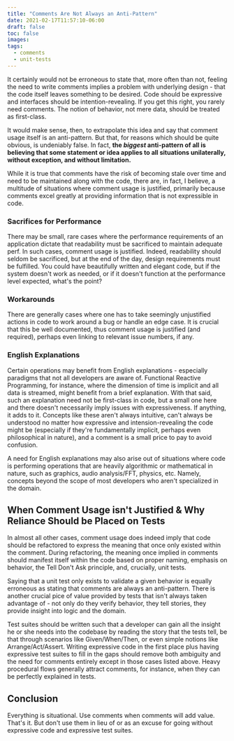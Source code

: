 ```yaml
---
title: "Comments Are Not Always an Anti-Pattern"
date: 2021-02-17T11:57:10-06:00
draft: false
toc: false
images:
tags:
  - comments
  - unit-tests
---
```


It certainly would not be erroneous to state that, more often than not, feeling the need to write comments implies a problem with underlying design - that the code itself leaves something to be desired. Code should be expressive and interfaces should be intention-revealing. If you get this right, you rarely need comments. The notion of behavior, not mere data, should be treated as first-class.

It would make sense, then, to extrapolate this idea and say that comment usage itself is an anti-pattern. But that, for reasons which should be quite obvious, is undeniably false. In fact, **the *biggest* anti-pattern of all is believing that some statement or idea applies to all situations unilaterally, without exception, and without limitation.**

While it is true that comments have the risk of becoming stale over time and need to be maintained along with the code, there are, in fact, I believe, a multitude of situations where comment usage is justified, primarily because comments excel greatly at providing information that is not expressible in code.

### Sacrifices for Performance

There may be small, rare cases where the performance requirements of an application dictate that readability must be sacrificed to maintain adequate perf. In such cases, comment usage is justified. Indeed, readability should seldom be sacrificed, but at the end of the day, design requirements must be fulfilled. You could have beautifully written and elegant code, but if the system doesn't work as needed, or if it doesn't function at the performance level expected, what's the point?

### Workarounds

There are generally cases where one has to take seemingly unjustified actions in code to work around a bug or handle an edge case. It is crucial that this be well documented, thus comment usage is justified (and required), perhaps even linking to relevant issue numbers, if any.

### English Explanations

Certain operations may benefit from English explanations - especially paradigms that not all developers are aware of. Functional Reactive Programming, for instance, where the dimension of time is implicit and all data is streamed, might benefit from a brief explanation. With that said, such an explanation need not be first-class in code, but a small one here and there doesn't necessarily imply issues with expressiveness. If anything, it adds to it. Concepts like these aren't always intuitive, can't always be understood no matter how expressive and intension-revealing the code might be (especially if they're fundamentally implicit, perhaps even philosophical in nature), and a comment is a small price to pay to avoid confusion.

A need for English explanations may also arise out of situations where code is performing operations that are heavily algorithmic or mathematical in nature, such as graphics, audio analysis/FFT, physics, etc. Namely, concepts beyond the scope of most developers who aren't specialized in the domain.

## When Comment Usage isn't Justified & Why Reliance Should be Placed on Tests

In almost all other cases, comment usage does indeed imply that code should be refactored to express the meaning that once only existed within the comment. During refactoring, the meaning once implied in comments should manifest itself within the code based on proper naming, emphasis on behavior, the Tell Don't Ask principle, and, crucially, unit tests. 

Saying that a unit test only exists to validate a given behavior is equally erroneous as stating that comments are always an anti-pattern. There is another crucial pice of value provided by tests that isn't always taken advantage of - not only do they verify behavior, they tell stories, they provide insight into logic and the domain.

Test suites should be written such that a developer can gain all the insight he or she needs into the codebase by reading the story that the tests tell, be that through scenarios like Given/When/Then, or even simple notions like Arrange/Act/Assert. Writing expressive code in the first place plus having expressive test suites to fill in the gaps should remove both ambiguity and the need for comments entirely except in those cases listed above. Heavy procedural flows generally attract comments, for instance, when they can be perfectly explained in tests.

## Conclusion

Everything is situational. Use comments when comments will add value. That's it. But don't use them in lieu of or as an excuse for going without expressive code and expressive test suites.